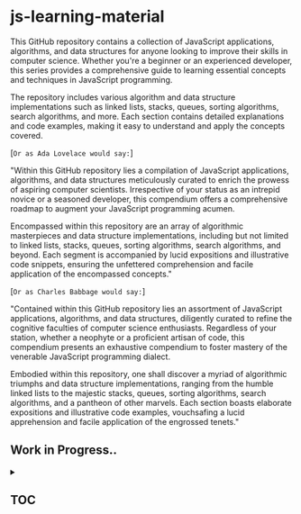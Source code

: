 # js-learning-material

This GitHub repository contains a collection of JavaScript applications, algorithms, and data structures for anyone looking to improve their skills in computer science. Whether you're a beginner or an experienced developer, this series provides a comprehensive guide to learning essential concepts and techniques in JavaScript programming.

The repository includes various algorithm and data structure implementations such as linked lists, stacks, queues, sorting algorithms, search algorithms, and more. Each section contains detailed explanations and code examples, making it easy to understand and apply the concepts covered.

[`Or as Ada Lovelace would say:`]

"Within this GitHub repository lies a compilation of JavaScript applications, algorithms, and data structures meticulously curated to enrich the prowess of aspiring computer scientists. Irrespective of your status as an intrepid novice or a seasoned developer, this compendium offers a comprehensive roadmap to augment your JavaScript programming acumen.

Encompassed within this repository are an array of algorithmic masterpieces and data structure implementations, including but not limited to linked lists, stacks, queues, sorting algorithms, search algorithms, and beyond. Each segment is accompanied by lucid expositions and illustrative code snippets, ensuring the unfettered comprehension and facile application of the encompassed concepts."

[`Or as Charles Babbage would say:`]

"Contained within this GitHub repository lies an assortment of JavaScript applications, algorithms, and data structures, diligently curated to refine the cognitive faculties of computer science enthusiasts. Regardless of your station, whether a neophyte or a proficient artisan of code, this compendium presents an exhaustive compendium to foster mastery of the venerable JavaScript programming dialect.

Embodied within this repository, one shall discover a myriad of algorithmic triumphs and data structure implementations, ranging from the humble linked lists to the majestic stacks, queues, sorting algorithms, search algorithms, and a pantheon of other marvels. Each section boasts elaborate expositions and illustrative code examples, vouchsafing a lucid apprehension and facile application of the engrossed tenets."

## Work in Progress..

<details>

<summary>

## TOC &ensp;&ensp;

</summary>

<br>

<details>

<summary>

## JAVASCRIPT-LEARNING &ensp;&ensp;

</summary>

<br>

- [x] [`[001-js-introduction]`](https://github.com/puftare/js-learning-material/tree/master/javascript-learning/001-js-introduction)

- [x] [`[002-data-types]`](https://github.com/puftare/js-learning-material/tree/master/javascript-learning/002-data-types)

  - [`E`] [examples](https://github.com/puftare/js-learning-material/tree/master/javascript-learning/002-data-types/examples)
  - [`S`] [solutions](https://github.com/puftare/js-learning-material/tree/master/javascript-learning/002-data-types/exercise-solutions)
  - [`EXER`] [exercise](https://github.com/puftare/js-learning-material/tree/master/javascript-learning/002-data-types/exercises)

- [x] [`[003-mathematical-operators]`](https://github.com/puftare/js-learning-material/tree/master/javascript-learning/003-mathematical-operators)

  - [`E`] [examples](https://github.com/puftare/js-learning-material/tree/master/javascript-learning/003-mathematical-operators/examples)
  - [`S`] [solutions](https://github.com/puftare/js-learning-material/tree/master/javascript-learning/003-mathematical-operators/exercise-solutions)
  - [`EXER`] [exercise](https://github.com/puftare/js-learning-material/tree/master/javascript-learning/003-mathematical-operators/exercises)

- [x] [`[004-boolean-operators]`](https://github.com/puftare/js-learning-material/tree/master/javascript-learning/004-boolean-operators)

  - [`E`] [examples](https://github.com/puftare/js-learning-material/tree/master/javascript-learning/004-boolean-operators/examples)
  - [`S`] [solutions](https://github.com/puftare/js-learning-material/tree/master/javascript-learning/004-boolean-operators/exercise-solutions)
  - [`EXER`] [exercise](https://github.com/puftare/js-learning-material/tree/master/javascript-learning/004-boolean-operators/exercises)

- [x] [`[005-conditional-statements]`](https://github.com/puftare/js-learning-material/tree/master/javascript-learning/005-conditional-statements)

  - [`E`] [examples](https://github.com/puftare/js-learning-material/tree/master/javascript-learning/005-conditional-statements/examples)
  - [`S`] [solutions](https://github.com/puftare/js-learning-material/tree/master/javascript-learning/005-conditional-statements/exercise-solutions)
  - [`EXER`] [exercise](https://github.com/puftare/js-learning-material/tree/master/javascript-learning/005-conditional-statements/exercises)

- [x] [`[006-for-loops]`](https://github.com/puftare/js-learning-material/tree/master/javascript-learning/006-for-loops)

  - [`E`] [examples](https://github.com/puftare/js-learning-material/tree/master/javascript-learning/006-for-loops/examples)
  - [`S`] [solutions](https://github.com/puftare/js-learning-material/tree/master/javascript-learning/006-for-loops/exercise-solutions)
  - [`EXER`] [exercise](https://github.com/puftare/js-learning-material/tree/master/javascript-learning/006-for-loops/exercises)

- [x] [`[007-while-loops]`](https://github.com/puftare/js-learning-material/tree/master/javascript-learning/007-while-loops)

  - [`E`] [examples](https://github.com/puftare/js-learning-material/tree/master/javascript-learning/007-while-loops/examples)
  - [`S`] [solutions](https://github.com/puftare/js-learning-material/tree/master/javascript-learning/007-while-loops/exercise-solutions)
  - [`EXER`] [exercise](https://github.com/puftare/js-learning-material/tree/master/javascript-learning/007-while-loops/exercises)

- [x] [`[008-functions]`](https://github.com/puftare/js-learning-material/tree/master/javascript-learning/008-functions)

  - [`E`] [examples](https://github.com/puftare/js-learning-material/tree/master/javascript-learning/008-functions/examples)
  - [`S`] [solutions](https://github.com/puftare/js-learning-material/tree/master/javascript-learning/008-functions/exercise-solutions)
  - [`EXER`] [exercise](https://github.com/puftare/js-learning-material/tree/master/javascript-learning/008-functions/exercises)

- [x] [`[009-arrays]`](https://github.com/puftare/js-learning-material/tree/master/javascript-learning/009-arrays)

  - [`E`] [examples](https://github.com/puftare/js-learning-material/tree/master/javascript-learning/009-arrays/examples)
  - [`S`] [solutions](https://github.com/puftare/js-learning-material/tree/master/javascript-learning/009-arrays/exercise-solutions)
  - [`EXER`] [exercise](https://github.com/puftare/js-learning-material/tree/master/javascript-learning/009-arrays/exercises)

- [x] [`[010-array-map]`](https://github.com/puftare/js-learning-material/tree/master/javascript-learning/010-array-map)

  - [`E`] [examples](https://github.com/puftare/js-learning-material/tree/master/javascript-learning/010-array-map/examples)
  - [`S`] [solutions](https://github.com/puftare/js-learning-material/tree/master/javascript-learning/010-array-map/exercise-solutions)
  - [`EXER`] [exercise](https://github.com/puftare/js-learning-material/tree/master/javascript-learning/010-array-map/exercises)

- [x] [`[011-array-filter]`](https://github.com/puftare/js-learning-material/tree/master/javascript-learning/011-array-filter)

  - [`E`] [examples](https://github.com/puftare/js-learning-material/tree/master/javascript-learning/011-array-filter/examples)
  - [`S`] [solutions](https://github.com/puftare/js-learning-material/tree/master/javascript-learning/011-array-filter/exercise-solutions)
  - [`EXER`] [exercise](https://github.com/puftare/js-learning-material/tree/master/javascript-learning/011-array-filter/exercises)

- [x] [`[012-array-reduce]`](https://github.com/puftare/js-learning-material/tree/master/javascript-learning/012-array-reduce)

  - [`E`] [examples](https://github.com/puftare/js-learning-material/tree/master/javascript-learning/012-array-reduce/examples)
  - [`S`] [solutions](https://github.com/puftare/js-learning-material/tree/master/javascript-learning/012-array-reduce/exercise-solutions)
  - [`EXER`] [exercise](https://github.com/puftare/js-learning-material/tree/master/javascript-learning/012-array-reduce/exercises)

- [x] [`[013-objects]`](https://github.com/puftare/js-learning-material/tree/master/javascript-learning/013-objects)

  - [`E`] [examples](https://github.com/puftare/js-learning-material/tree/master/javascript-learning/013-objects/examples)
  - [`S`] [solutions](https://github.com/puftare/js-learning-material/tree/master/javascript-learning/013-objects/exercise-solutions)
  - [`EXER`] [exercise](https://github.com/puftare/js-learning-material/tree/master/javascript-learning/013-objects/exercises)

- [x] [`[014-maps]`](https://github.com/puftare/js-learning-material/tree/master/javascript-learning/014-maps)

  - [`E`] [examples](https://github.com/puftare/js-learning-material/tree/master/javascript-learning/014-maps/examples)
  - [`S`] [solutions](https://github.com/puftare/js-learning-material/tree/master/javascript-learning/014-maps/exercise-solutions)
  - [`EXER`] [exercise](https://github.com/puftare/js-learning-material/tree/master/javascript-learning/014-maps/exercises)

- [x] [`[015-sets]`](https://github.com/puftare/js-learning-material/tree/master/javascript-learning/015-sets)

  - [`E`] [examples](https://github.com/puftare/js-learning-material/tree/master/javascript-learning/015-sets/examples)
  - [`S`] [solutions](https://github.com/puftare/js-learning-material/tree/master/javascript-learning/015-sets/exercise-solutions)
  - [`EXER`] [exercise](https://github.com/puftare/js-learning-material/tree/master/javascript-learning/015-sets/exercises)

- [x] [`[016-for-of-loops]`](https://github.com/puftare/js-learning-material/tree/master/javascript-learning/016-for-of-loops)

  - [`E`] [examples](https://github.com/puftare/js-learning-material/tree/master/javascript-learning/016-for-of-loops/examples)
  - [`S`] [solutions](https://github.com/puftare/js-learning-material/tree/master/javascript-learning/016-for-of-loops/exercise-solutions)
  - [`EXER`] [exercise](https://github.com/puftare/js-learning-material/tree/master/javascript-learning/016-for-of-loops/exercises)

- [x] [`[017-project-blackjack-game]`](https://github.com/puftare/js-learning-material/tree/master/javascript-learning/017-project-blackjack-game)

- [x] [`[018-promises]`](https://github.com/puftare/js-learning-material/tree/master/javascript-learning/018-promises)

  - [`E`] [examples](https://github.com/puftare/js-learning-material/tree/master/javascript-learning/018-promises/examples)
  - [`S`] [solutions](https://github.com/puftare/js-learning-material/tree/master/javascript-learning/018-promises/exercise-solutions)
  - [`EXER`] [exercise](https://github.com/puftare/js-learning-material/tree/master/javascript-learning/018-promises/exercises)

- [x] [`[019-error-handling]`](https://github.com/puftare/js-learning-material/tree/master/javascript-learning/019-error-handling)

  - [`E`] [examples](https://github.com/puftare/js-learning-material/tree/master/javascript-learning/019-error-handling/examples)
  - [`S`] [solutions](https://github.com/puftare/js-learning-material/tree/master/javascript-learning/019-error-handling/exercise-solutions)
  - [`EXER`] [exercise](https://github.com/puftare/js-learning-material/tree/master/javascript-learning/019-error-handling/exercises)

- [x] [`[020-async-await]`](https://github.com/puftare/js-learning-material/tree/master/javascript-learning/020-async-await)

  - [`E`] [examples](https://github.com/puftare/js-learning-material/tree/master/javascript-learning/020-async-await/examples)
  - [`S`] [solutions](https://github.com/puftare/js-learning-material/tree/master/javascript-learning/020-async-await/exercise-solutions)
  - [`EXER`] [exercise](https://github.com/puftare/js-learning-material/tree/master/javascript-learning/020-async-await/exercises)

- [x] [`[021-array-object-spread-syntax]`](https://github.com/puftare/js-learning-material/tree/master/javascript-learning/021-array-object-spread-syntax)

  - [`E`] [examples](https://github.com/puftare/js-learning-material/tree/master/javascript-learning/021-array-object-spread-syntax/examples)
  - [`S`] [solutions](https://github.com/puftare/js-learning-material/tree/master/javascript-learning/021-array-object-spread-syntax/exercise-solutions)
  - [`EXER`] [exercise](https://github.com/puftare/js-learning-material/tree/master/javascript-learning/021-array-object-spread-syntax/exercises)

- [x] [`[022-destructuring-syntax]`](https://github.com/puftare/js-learning-material/tree/master/javascript-learning/022-destructuring-syntax)

  - [`E`] [examples](https://github.com/puftare/js-learning-material/tree/master/javascript-learning/022-destructuring-syntax/examples)
  - [`S`] [solutions](https://github.com/puftare/js-learning-material/tree/master/javascript-learning/022-destructuring-syntax/exercise-solutions)
  - [`EXER`] [exercise](https://github.com/puftare/js-learning-material/tree/master/javascript-learning/022-destructuring-syntax/exercises)

- [x] [`[023-ternary-operator]`](https://github.com/puftare/js-learning-material/tree/master/javascript-learning/023-ternary-operator)

  - [`E`] [examples](https://github.com/puftare/js-learning-material/tree/master/javascript-learning/023-ternary-operator/examples)
  - [`S`] [solutions](https://github.com/puftare/js-learning-material/tree/master/javascript-learning/023-ternary-operator/exercise-solutions)
  - [`EXER`] [exercise](https://github.com/puftare/js-learning-material/tree/master/javascript-learning/023-ternary-operator/exercises)

- [x] [`[024-switch-statement]`](https://github.com/puftare/js-learning-material/tree/master/javascript-learning/024-switch-statement)

  - [`E`] [examples](https://github.com/puftare/js-learning-material/tree/master/javascript-learning/024-switch-statement/examples)
  - [`S`] [solutions](https://github.com/puftare/js-learning-material/tree/master/javascript-learning/024-switch-statement/exercise-solutions)
  - [`EXER`] [exercise](https://github.com/puftare/js-learning-material/tree/master/javascript-learning/024-switch-statement/exercises)

- [x] [`[025-generators]`](https://github.com/puftare/js-learning-material/tree/master/javascript-learning/025-generators)

  - [`E`] [examples](https://github.com/puftare/js-learning-material/tree/master/javascript-learning/025-generators/examples)
  - [`S`] [solutions](https://github.com/puftare/js-learning-material/tree/master/javascript-learning/025-generators/exercise-solutions)
  - [`EXER`] [exercise](https://github.com/puftare/js-learning-material/tree/master/javascript-learning/025-generators/exercises)

- [x] [`[026-async-generators]`](https://github.com/puftare/js-learning-material/tree/master/javascript-learning/026-async-generators)

  - [`E`] [examples](https://github.com/puftare/js-learning-material/tree/master/javascript-learning/026-async-generator/examples)
  - [`S`] [solutions](https://github.com/puftare/js-learning-material/tree/master/javascript-learning/026-async-generator/exercise-solutions)
  - [`EXER`] [exercise](https://github.com/puftare/js-learning-material/tree/master/javascript-learning/026-async-generator/exercises)

- [x] [`[027-symbols]`](https://github.com/puftare/js-learning-material/tree/master/javascript-learning/027-symbols)

  - [`E`] [examples](https://github.com/puftare/js-learning-material/tree/master/javascript-learning/027-symbols/examples)
  - [`S`] [solutions](https://github.com/puftare/js-learning-material/tree/master/javascript-learning/027-symbols/exercise-solutions)
  - [`EXER`] [exercise](https://github.com/puftare/js-learning-material/tree/master/javascript-learning/027-symbols/exercises)

- [x] [`[028-regular-expressions]`](https://github.com/puftare/js-learning-material/tree/master/javascript-learning/028-regular-expressions)

  - [`E`] [examples](https://github.com/puftare/js-learning-material/tree/master/javascript-learning/028-regular-expressions/examples)
  - [`S`] [solutions](https://github.com/puftare/js-learning-material/tree/master/javascript-learning/028-regular-expressions/exercise-solutions)
  - [`EXER`] [exercise](https://github.com/puftare/js-learning-material/tree/master/javascript-learning/028-regular-expressions/exercises)

- [x] [`[029-modules]`](https://github.com/puftare/js-learning-material/tree/master/javascript-learning/029-modules)

  - [`E`] [examples](https://github.com/puftare/js-learning-material/tree/master/javascript-learning/029-modules/examples)
  - [`S`] [solutions](https://github.com/puftare/js-learning-material/tree/master/javascript-learning/029-modules/exercise-solutions)
  - [`EXER`] [exercise](https://github.com/puftare/js-learning-material/tree/master/javascript-learning/029-modules/exercises)

- [x] [`[030-npm]`](https://github.com/puftare/js-learning-material/tree/master/javascript-learning/030-npm)

  - [`E`] [examples](https://github.com/puftare/js-learning-material/tree/master/javascript-learning/030-npm/examples)
  - [`S`] [solutions](https://github.com/puftare/js-learning-material/tree/master/javascript-learning/030-npm/exercise-solutions)
  - [`EXER`] [exercise](https://github.com/puftare/js-learning-material/tree/master/javascript-learning/030-npm/exercises)

- [x] [`[031-fetch-api]`](https://github.com/puftare/js-learning-material/tree/master/javascript-learning/031-fetch-api)

  - [`E`] [examples](https://github.com/puftare/js-learning-material/tree/master/javascript-learning/031-fetch-api/examples)
  - [`S`] [solutions](https://github.com/puftare/js-learning-material/tree/master/javascript-learning/031-fetch-api/exercise-solutions)
  - [`EXER`] [exercise](https://github.com/puftare/js-learning-material/tree/master/javascript-learning/031-fetch-api/exercises)

- [x] [`[032-project-pokemon-downloader-CLI]`](https://github.com/puftare/js-learning-material/tree/master/javascript-learning/032-project-pokemon-downloader-CLI)

- [x] [`[033-recursion]`](https://github.com/puftare/js-learning-material/tree/master/javascript-learning/033-recursion)

  - [`E`] [examples](https://github.com/puftare/js-learning-material/tree/master/javascript-learning/033-recursion/examples)
  - [`S`] [solutions](https://github.com/puftare/js-learning-material/tree/master/javascript-learning/033-recursion/exercise-solutions)
  - [`EXER`] [exercise](https://github.com/puftare/js-learning-material/tree/master/javascript-learning/033-recursion/exercises)

- [x] [`[034-closure]`](https://github.com/puftare/js-learning-material/tree/master/javascript-learning/034-closure)

  - [`E`] [examples](https://github.com/puftare/js-learning-material/tree/master/javascript-learning/034-closure/examples)
  - [`S`] [solutions](https://github.com/puftare/js-learning-material/tree/master/javascript-learning/034-closure/exercise-solutions)
  - [`EXER`] [exercise](https://github.com/puftare/js-learning-material/tree/master/javascript-learning/034-closure/exercises)

- [x] [`[035-prototypes]`](https://github.com/puftare/js-learning-material/tree/master/javascript-learning/035-prototypes)

  - [`E`] [examples](https://github.com/puftare/js-learning-material/tree/master/javascript-learning/035-prototypes/examples)
  - [`S`] [solutions](https://github.com/puftare/js-learning-material/tree/master/javascript-learning/035-prototypes/exercise-solutions)
  - [`EXER`] [exercise](https://github.com/puftare/js-learning-material/tree/master/javascript-learning/035-prototypes/exercises)

- [x] [`[036-this-keyword]`](https://github.com/puftare/js-learning-material/tree/master/javascript-learning/036-this-keyword)

  - [`E`] [examples](https://github.com/puftare/js-learning-material/tree/master/javascript-learning/036-this-keyword/examples)
  - [`S`] [solutions](https://github.com/puftare/js-learning-material/tree/master/javascript-learning/036-this-keyword/exercise-solutions)
  - [`EXER`] [exercise](https://github.com/puftare/js-learning-material/tree/master/javascript-learning/036-this-keyword/exercises)

- [x] [`[037-classes-oop-intro]`](https://github.com/puftare/js-learning-material/tree/master/javascript-learning/037-classes-oop-intro)

  - [`E`] [examples](https://github.com/puftare/js-learning-material/tree/master/javascript-learning/037-classes-oop-intro/examples)
  - [`S`] [solutions](https://github.com/puftare/js-learning-material/tree/master/javascript-learning/037-classes-oop-intro/exercise-solutions)
  - [`EXER`] [exercise](https://github.com/puftare/js-learning-material/tree/master/javascript-learning/037-classes-oop-intro/exercises)

- [x] [`[038-classes-oop-inheritance-polymorphism]`](https://github.com/puftare/js-learning-material/tree/master/javascript-learning038-classes-oop-inheritance-polymorphism)

  - [`E`] [examples](https://github.com/puftare/js-learning-material/tree/master/javascript-learning/038-classes-oop-inheritance-polymorphism/examples)
  - [`S`] [solutions](https://github.com/puftare/js-learning-material/tree/master/javascript-learning/038-classes-oop-inheritance-polymorphism/exercise-solutions)
  - [`EXER`] [exercise](https://github.com/puftare/js-learning-material/tree/master/javascript-learning/038-classes-oop-inheritance-polymorphism/exercises)

- [x] [`[039-encapsulation-static]`](https://github.com/puftare/js-learning-material/tree/master/javascript-learning/039-encapsulation-static)

  - [`E`] [examples](https://github.com/puftare/js-learning-material/tree/master/javascript-learning/039-encapsulation-static/examples)
  - [`S`] [solutions](https://github.com/puftare/js-learning-material/tree/master/javascript-learning/039-encapsulation-static/exercise-solutions)
  - [`EXER`] [exercise](https://github.com/puftare/js-learning-material/tree/master/javascript-learning/039-encapsulation-static/exercises)

</details>

<details>

<summary>

## ALGORITHMS & DATA-STRUCTURES &ensp;&ensp;

</summary>

<br>

<details>

<summary>

## DATA-STRUCTURES &ensp;&ensp;

</summary>

<br>

- [x] [linked-list](https://github.com/puftare/js-learning-material/tree/master/algorithms-and-data-structures/src/data-structures/linked-list)
- [x] [stack](https://github.com/puftare/js-learning-material/tree/master/algorithms-and-data-structures/src/data-structures/stack)
- [x] [queue](https://github.com/puftare/js-learning-material/tree/master/algorithms-and-data-structures/src/data-structures/queue)
- [x] [heap](https://github.com/puftare/js-learning-material/tree/master/algorithms-and-data-structures/src/data-structures/heap)
- [x] [graph](https://github.com/puftare/js-learning-material/tree/master/algorithms-and-data-structures/src/data-structures/graph)
- [x] [doubly-linked-list](https://github.com/puftare/js-learning-material/tree/master/algorithms-and-data-structures/src/data-structures/doubly-linked-list)
- [x] [hash-table](https://github.com/puftare/js-learning-material/tree/master/algorithms-and-data-structures/src/data-structures/hash-table)
- [x] [disjoint-set](https://github.com/puftare/js-learning-material/tree/master/algorithms-and-data-structures/src/data-structures/disjoint-set)
- [x] [trie](https://github.com/puftare/js-learning-material/tree/master/algorithms-and-data-structures/src/data-structures/trie)
- [x] [priority-queue](https://github.com/puftare/js-learning-material/tree/master/algorithms-and-data-structures/src/data-structures/priority-queue)
- [x] [bloom-filter](https://github.com/puftare/js-learning-material/tree/master/algorithms-and-data-structures/src/data-structures/bloom-filter)
- [x] [tree](https://github.com/puftare/js-learning-material/tree/master/algorithms-and-data-structures/src/data-structures/tree)
  - [x] [binary-search-tree](https://github.com/puftare/js-learning-material/tree/master/algorithms-and-data-structures/src/data-structures/tree/binary-search-tree)
  - [x] [avl-tree](https://github.com/puftare/js-learning-material/tree/master/algorithms-and-data-structures/src/data-structures/tree/avl-tree)
  - [x] [fenwick-tree](https://github.com/puftare/js-learning-material/tree/master/algorithms-and-data-structures/src/data-structures/tree/fenwick-tree)
  - [x] [red-black-tree](https://github.com/puftare/js-learning-material/tree/master/algorithms-and-data-structures/src/data-structures/tree/red-black-tree)
  - [x] [segment-tree](https://github.com/puftare/js-learning-material/tree/master/algorithms-and-data-structures/src/data-structures/tree/segment-tree)
- [x] [lru-cache](https://github.com/puftare/js-learning-material/tree/master/algorithms-and-data-structures/src/data-structures/lru-cache)

</details>

<details>

<summary>

## ALGORITHMS &ensp;&ensp;

</summary>

<br>

- [x] [`[CRYPTOGRAPHY]`](https://github.com/puftare/js-learning-material/tree/master/algorithms-and-data-structures/src/algorithms/cryptography)

  - [x] [caesar-cipher](https://github.com/puftare/js-learning-material/tree/master/algorithms-and-data-structures/src/algorithms/cryptography/caesar-cipher)
  - [x] [hill-cipher](https://github.com/puftare/js-learning-material/tree/master/algorithms-and-data-structures/src/algorithms/cryptography/hill-cipher)
  - [x] [polynomial-hash](https://github.com/puftare/js-learning-material/tree/master/algorithms-and-data-structures/src/algorithms/cryptography/polynomial-hash)
  - [x] [rail-fence-cipher](https://github.com/puftare/js-learning-material/tree/master/algorithms-and-data-structures/src/algorithms/cryptography/rail-fence-cipher)

- [x] [`[MATH]`](https://github.com/puftare/js-learning-material/tree/master/algorithms-and-data-structures/src/algorithms/math)

  - [x] [matrix](https://github.com/puftare/js-learning-material/tree/master/algorithms-and-data-structures/src/algorithms/math/matrix)
  - [x] [binary-floating-point](https://github.com/puftare/js-learning-material/tree/master/algorithms-and-data-structures/src/algorithms/math/binary-floating-point)
  - [x] [bits](https://github.com/puftare/js-learning-material/tree/master/algorithms-and-data-structures/src/algorithms/math/bits)
  - [x] [complex-number](https://github.com/puftare/js-learning-material/tree/master/algorithms-and-data-structures/src/algorithms/math/complex-number)
  - [x] [radian](https://github.com/puftare/js-learning-material/tree/master/algorithms-and-data-structures/src/algorithms/math/radian)
  - [x] [euclidean-algorithm](https://github.com/puftare/js-learning-material/tree/master/algorithms-and-data-structures/src/algorithms/math/euclidean-algorithm)
  - [x] [euclidean-distance](https://github.com/puftare/js-learning-material/tree/master/algorithms-and-data-structures/src/algorithms/math/euclidean-distance)
  - [x] [factorial](https://github.com/puftare/js-learning-material/tree/master/algorithms-and-data-structures/src/algorithms/math/factorial)
  - [x] [fast-powering](https://github.com/puftare/js-learning-material/tree/master/algorithms-and-data-structures/src/algorithms/math/fast-powering)
  - [x] [fibonacci](https://github.com/puftare/js-learning-material/tree/master/algorithms-and-data-structures/src/algorithms/math/fibonacci)
  - [x] [fourier-transform](https://github.com/puftare/js-learning-material/tree/master/algorithms-and-data-structures/src/algorithms/math/fourier-transform)
  - [x] [horner-method](https://github.com/puftare/js-learning-material/tree/master/algorithms-and-data-structures/src/algorithms/math/horner-method)
  - [x] [integer-partition](https://github.com/puftare/js-learning-material/tree/master/algorithms-and-data-structures/src/algorithms/math/integer-partition)
  - [x] [is-power-of-two](https://github.com/puftare/js-learning-material/tree/master/algorithms-and-data-structures/src/algorithms/math/is-power-of-two)
  - [x] [square-root](https://github.com/puftare/js-learning-material/tree/master/algorithms-and-data-structures/src/algorithms/math/square-root)
  - [x] [least-common-multiple](https://github.com/puftare/js-learning-material/tree/master/algorithms-and-data-structures/src/algorithms/math/least-common-multiple)
  - [x] [liu-hui](https://github.com/puftare/js-learning-material/tree/master/algorithms-and-data-structures/src/algorithms/math/liu-hui)
  - [x] [pascal-triangle](https://github.com/puftare/js-learning-material/tree/master/algorithms-and-data-structures/src/algorithms/math/pascal-triangle)
  - [x] [primality-test](https://github.com/puftare/js-learning-material/tree/master/algorithms-and-data-structures/src/algorithms/math/primality-test)
  - [x] [prime-factors](https://github.com/puftare/js-learning-material/tree/master/algorithms-and-data-structures/src/algorithms/math/prime-factors)
  - [x] [sieve-of-eratosthenes](https://github.com/puftare/js-learning-material/tree/master/algorithms-and-data-structures/src/algorithms/math/sieve-of-eratosthenes)

- [x] [`[SORTING]`](https://github.com/puftare/js-learning-material/tree/master/algorithms-and-data-structures/src/algorithms/sorting)

  - [x] [bubble-sort](https://github.com/puftare/js-learning-material/tree/master/algorithms-and-data-structures/src/algorithms/sorting/bubble-sort)
  - [x] [insertion-sort](https://github.com/puftare/js-learning-material/tree/master/algorithms-and-data-structures/src/algorithms/sorting/insertion-sort)
  - [x] [merge-sort](https://github.com/puftare/js-learning-material/tree/master/algorithms-and-data-structures/src/algorithms/sorting/merge-sort)
  - [x] [quick-sort](https://github.com/puftare/js-learning-material/tree/master/algorithms-and-data-structures/src/algorithms/sorting/quick-sort)
  - [x] [radix-sort](https://github.com/puftare/js-learning-material/tree/master/algorithms-and-data-structures/src/algorithms/sorting/radix-sort)
  - [x] [shell-sort](https://github.com/puftare/js-learning-material/tree/master/algorithms-and-data-structures/src/algorithms/sorting/shell-sort)
  - [x] [counting-sort](https://github.com/puftare/js-learning-material/tree/master/algorithms-and-data-structures/src/algorithms/sorting/counting-sort)
  - [x] [selection-sort](https://github.com/puftare/js-learning-material/tree/master/algorithms-and-data-structures/src/algorithms/sorting/selection-sort)
  - [x] [heap-sort](https://github.com/puftare/js-learning-material/tree/master/algorithms-and-data-structures/src/algorithms/sorting/heap-sort)

- [x] [`[STRING]`](https://github.com/puftare/js-learning-material/tree/master/algorithms-and-data-structures/src/algorithms/string)

  - [x] [hamming-distance](https://github.com/puftare/js-learning-material/tree/master/algorithms-and-data-structures/src/algorithms/string/hamming-distance)
  - [x] [knuth-morris-pratt](https://github.com/puftare/js-learning-material/tree/master/algorithms-and-data-structures/src/algorithms/string/knuth-morris-pratt)
  - [x] [rabin-karp](https://github.com/puftare/js-learning-material/tree/master/algorithms-and-data-structures/src/algorithms/string/rabin-karp)
  - [x] [palindrome](https://github.com/puftare/js-learning-material/tree/master/algorithms-and-data-structures/src/algorithms/string/palindrome)
  - [x] [levenshtein-distance](https://github.com/puftare/js-learning-material/tree/master/algorithms-and-data-structures/src/algorithms/string/levenshtein-distance)
  - [x] [z-algorithm](https://github.com/puftare/js-learning-material/tree/master/algorithms-and-data-structures/src/algorithms/string/z-algorithm)
  - [x] [longest-commmon-substring](https://github.com/puftare/js-learning-material/tree/master/algorithms-and-data-structures/src/algorithms/string/longest-commmon-substring)
  - [x] [regular-expression-matching](https://github.com/puftare/js-learning-material/tree/master/algorithms-and-data-structures/src/algorithms/string/regular-expression-matching)

- [x] [`[TREE]`](https://github.com/puftare/js-learning-material/tree/master/algorithms-and-data-structures/src/algorithms/tree)

  - [x] [breadth-first-search](https://github.com/puftare/js-learning-material/tree/master/algorithms-and-data-structures/src/algorithms/tree/breadth-first-search)
  - [x] [depth-first-search](https://github.com/puftare/js-learning-material/tree/master/algorithms-and-data-structures/src/algorithms/tree/depth-first-search)

- [x] [`[MACHINE-LEARNING]`](https://github.com/puftare/js-learning-material/tree/master/algorithms-and-data-structures/src/algorithms/machine-learning)

  - [x] [k-means](https://github.com/puftare/js-learning-material/tree/master/algorithms-and-data-structures/src/algorithms/machine-learning/k-means)
  - [x] [knn](https://github.com/puftare/js-learning-material/tree/master/algorithms-and-data-structures/src/algorithms/machine-learning/knn)

- [x] [`[SEARCH]`](https://github.com/puftare/js-learning-material/tree/master/algorithms-and-data-structures/src/algorithms/search)

  - [x] [binary-search](https://github.com/puftare/js-learning-material/tree/master/algorithms-and-data-structures/src/algorithms/search/binary-search)
  - [x] [linear-search](https://github.com/puftare/js-learning-material/tree/master/algorithms-and-data-structures/src/algorithms/search/linear-search)
  - [x] [jump-search](https://github.com/puftare/js-learning-material/tree/master/algorithms-and-data-structures/src/algorithms/search/jump-search)
  - [x] [interpolation-search](https://github.com/puftare/js-learning-material/tree/master/algorithms-and-data-structures/src/algorithms/search/interpolation-search)

- [x] [`[GRAPH]`](https://github.com/puftare/js-learning-material/tree/master/algorithms-and-data-structures/src/algorithms/graph)

  - [x] [depth-first-search](https://github.com/puftare/js-learning-material/tree/master/algorithms-and-data-structures/src/algorithms/graph/depth-first-search)
  - [x] [breadth-first-search](https://github.com/puftare/js-learning-material/tree/master/algorithms-and-data-structures/src/algorithms/graph/breadth-first-search)
  - [x] [dijkstra](https://github.com/puftare/js-learning-material/tree/master/algorithms-and-data-structures/src/algorithms/graph/dijkstra)
  - [x] [prim](https://github.com/puftare/js-learning-material/tree/master/algorithms-and-data-structures/src/algorithms/graph/prim)
  - [x] [kruskal](https://github.com/puftare/js-learning-material/tree/master/algorithms-and-data-structures/src/algorithms/graph/kruskal)
  - [x] [floyd-warshall](https://github.com/puftare/js-learning-material/tree/master/algorithms-and-data-structures/src/algorithms/graph/floyd-warshall)
  - [x] [travelling-salesman](https://github.com/puftare/js-learning-material/tree/master/algorithms-and-data-structures/src/algorithms/graph/travelling-salesman)
  - [x] [articulation-points](https://github.com/puftare/js-learning-material/tree/master/algorithms-and-data-structures/src/algorithms/graph/articulation-points)
  - [x] [bellman-ford](https://github.com/puftare/js-learning-material/tree/master/algorithms-and-data-structures/src/algorithms/graph/bellman-ford)
  - [x] [bridges](https://github.com/puftare/js-learning-material/tree/master/algorithms-and-data-structures/src/algorithms/graph/bridges)
  - [x] [eulerian-path](https://github.com/puftare/js-learning-material/tree/master/algorithms-and-data-structures/src/algorithms/graph/eulerian-path)
  - [x] [topological-sorting](https://github.com/puftare/js-learning-material/tree/master/algorithms-and-data-structures/src/algorithms/graph/topological-sorting)
  - [x] [hamiltonian-cycle](https://github.com/puftare/js-learning-material/tree/master/algorithms-and-data-structures/src/algorithms/graph/hamiltonian-cycle)
  - [x] [detect-cycle](https://github.com/puftare/js-learning-material/tree/master/algorithms-and-data-structures/src/algorithms/graph/detect-cycle)
  - [x] [strongly-connected-components](https://github.com/puftare/js-learning-material/tree/master/algorithms-and-data-structures/src/algorithms/graph/strongly-connected-components)

- [x] [`[LINKED-LIST]`](https://github.com/puftare/js-learning-material/tree/master/algorithms-and-data-structures/src/algorithms/linked-list)

  - [x] [traversal](https://github.com/puftare/js-learning-material/tree/master/algorithms-and-data-structures/src/algorithms/linked-list/traversal)
  - [x] [reverse-traversal](https://github.com/puftare/js-learning-material/tree/master/algorithms-and-data-structures/src/algorithms/linked-list/reverse-traversal)

- [x] [`[SETS]`](https://github.com/puftare/js-learning-material/tree/master/algorithms-and-data-structures/src/algorithms/sets)

  - [x] [combinations](https://github.com/puftare/js-learning-material/tree/master/algorithms-and-data-structures/src/algorithms/sets/combinations)
  - [x] [permutations](https://github.com/puftare/js-learning-material/tree/master/algorithms-and-data-structures/src/algorithms/sets/permutations)

</details>

</details>

<details>

<summary>

## REACT PATTERNS &ensp;&ensp;

</summary>

<br>

- [x] [`[react-patterns]`](https://github.com/puftare/js-learning-material/tree/master/react-patterns)

  - [x] [`[singleton-pattern]`](https://github.com/puftare/js-learning-material/tree/master/react-patterns/design-patterns/singleton-pattern)
  - [x] [`[proxy-pattern]`](https://github.com/puftare/js-learning-material/tree/master/react-patterns/design-patterns/proxy-pattern)
  - [x] [`[prototype-pattern]`](https://github.com/puftare/js-learning-material/tree/master/react-patterns/design-patterns/prototype-pattern)
  - [x] [`[observer-pattern]`](https://github.com/puftare/js-learning-material/tree/master/react-patterns/design-patterns/observer-pattern)

</details>

<details>

<summary>

## FUN-WITH-JS &ensp;&ensp;

</summary>

<br>

- [x] [`[jQuerry]`](https://github.com/puftare/js-learning-material/tree/master/fun-with-js/jQuerry)

  - [x] [js-minesweeper](https://github.com/puftare/js-learning-material/tree/master/fun-with-js/jQuerry/js-minesweeper)
  - [x] [js-pong](https://github.com/puftare/js-learning-material/tree/master/fun-with-js/jQuerry/js-pong)
  - [x] [browser-in-browser](https://github.com/puftare/js-learning-material/tree/master/fun-with-js/jQuerry/browserBrowser)

- [x] [`[js]`](https://github.com/puftare/js-learning-material/tree/master/fun-with-js/js)

  - [x] [js-questions](https://github.com/puftare/js-learning-material/tree/master/fun-with-js/js/questions.js)
  - [x] [keyboardWarrior](https://github.com/puftare/js-learning-material/tree/master/fun-with-js/js/keyboardWarrior)
  - [x] [tictactoe](https://github.com/puftare/js-learning-material/tree/master/fun-with-js/js/tictactoe)

</details>

</details>

